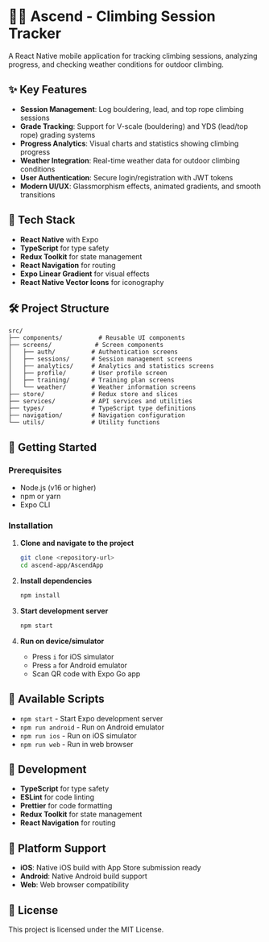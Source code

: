 # 🧗‍♀️ Ascend - Climbing Session Tracker

A React Native mobile application for tracking climbing sessions, analyzing progress, and checking weather conditions for outdoor climbing.

## ✨ Key Features

- **Session Management**: Log bouldering, lead, and top rope climbing sessions
- **Grade Tracking**: Support for V-scale (bouldering) and YDS (lead/top rope) grading systems
- **Progress Analytics**: Visual charts and statistics showing climbing progress
- **Weather Integration**: Real-time weather data for outdoor climbing conditions
- **User Authentication**: Secure login/registration with JWT tokens
- **Modern UI/UX**: Glassmorphism effects, animated gradients, and smooth transitions

## 🚀 Tech Stack

- **React Native** with Expo
- **TypeScript** for type safety
- **Redux Toolkit** for state management
- **React Navigation** for routing
- **Expo Linear Gradient** for visual effects
- **React Native Vector Icons** for iconography

## 🛠️ Project Structure

```
src/
├── components/          # Reusable UI components
├── screens/            # Screen components
│   ├── auth/          # Authentication screens
│   ├── sessions/      # Session management screens
│   ├── analytics/     # Analytics and statistics screens
│   ├── profile/       # User profile screen
│   ├── training/      # Training plan screens
│   └── weather/       # Weather information screens
├── store/             # Redux store and slices
├── services/          # API services and utilities
├── types/             # TypeScript type definitions
├── navigation/        # Navigation configuration
└── utils/             # Utility functions
```

## 🚀 Getting Started

### Prerequisites
- Node.js (v16 or higher)
- npm or yarn
- Expo CLI

### Installation

1. **Clone and navigate to the project**
   ```bash
   git clone <repository-url>
   cd ascend-app/AscendApp
   ```

2. **Install dependencies**
   ```bash
   npm install
   ```

3. **Start development server**
   ```bash
   npm start
   ```

4. **Run on device/simulator**
   - Press `i` for iOS simulator
   - Press `a` for Android emulator
   - Scan QR code with Expo Go app

## 📱 Available Scripts

- `npm start` - Start Expo development server
- `npm run android` - Run on Android emulator
- `npm run ios` - Run on iOS simulator
- `npm run web` - Run in web browser

## 🔧 Development

- **TypeScript** for type safety
- **ESLint** for code linting
- **Prettier** for code formatting
- **Redux Toolkit** for state management
- **React Navigation** for routing

## 📱 Platform Support

- **iOS**: Native iOS build with App Store submission ready
- **Android**: Native Android build support
- **Web**: Web browser compatibility

## 📄 License

This project is licensed under the MIT License.
